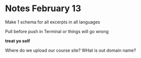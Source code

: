# Notes February 13

Make 1 schema for all excerpts in all languages

Pull before push in Terminal or things will go wrong

**treat yo self**

Where do we upload our course site? WHat is out domain name?